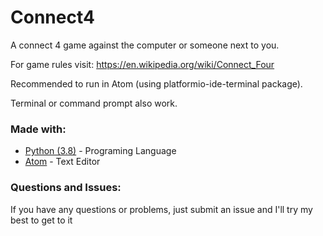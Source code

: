 # Connect4
A connect 4 game against the computer or someone next to you. 

For game rules visit: https://en.wikipedia.org/wiki/Connect_Four



Recommended to run in Atom (using platformio-ide-terminal package). 

Terminal or command prompt also work.

### Made with:

* [Python (3.8)](https://www.python.org) - Programing Language
* [Atom](https://Atom.io) - Text Editor

### Questions and Issues:
If you have any questions or problems, just submit an issue and I'll
try my best to get to it 
